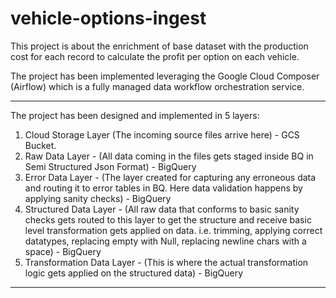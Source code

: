 # vehicle-options-ingest

This project is about the enrichment of base dataset with the production cost for each record to calculate the profit
per option on each vehicle.

The project has been implemented leveraging the Google Cloud Composer (Airflow) which is a fully managed data workflow
orchestration service.

-----------------------------------------------------------------------------

The project has been designed and implemented in 5 layers:

1. Cloud Storage Layer (The incoming source files arrive here) - GCS Bucket.
2. Raw Data Layer - (All data coming in the files gets staged inside BQ in Semi Structured Json Format) - BigQuery
3. Error Data Layer - (The layer created for capturing any erroneous data and routing it to error tables in BQ.
   Here data validation happens by applying sanity checks) - BigQuery
4. Structured Data Layer - (All raw data that conforms to basic sanity checks gets routed to this layer to get the 
   structure and receive basic level transformation gets applied on data. i.e. trimming, applying correct datatypes,
   replacing empty with Null, replacing newline chars with a space) - BigQuery
5. Transformation Data Layer - (This is where the actual transformation logic gets applied on the structured data) - 
   BigQuery
-----------------------------------------------------------------------------
